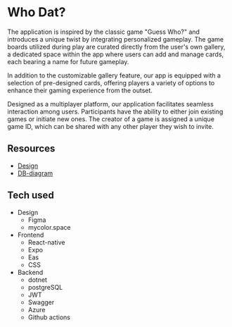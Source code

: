 # Who Dat?

The application is inspired by the classic game "Guess Who?" and introduces a unique twist by integrating personalized gameplay.
The game boards utilized during play are curated directly from the user's own gallery, a dedicated space within the app where
users can add and manage cards, each bearing a name for future gameplay.

In addition to the customizable gallery feature, our app is equipped with a selection of pre-designed cards, offering players
a variety of options to enhance their gaming experience from the outset.

Designed as a multiplayer platform, our application facilitates seamless interaction among users. Participants have the ability
to either join existing games or initiate new ones. The creator of a game is assigned a unique game ID, which can be shared
with any other player they wish to invite.

## Resources

- [Design](https://www.figma.com/file/oBgpl8HkiowbkUFe6HchFL/Untitled?type=design&node-id=0-1&mode=design&t=W4NL2TyfNhpunoWo-0)
- [DB-diagram]()

## Tech used

- Design
  - Figma
  - mycolor.space
- Frontend
  - React-native
  - Expo
  - Eas
  - CSS
- Backend
  - dotnet
  - postgreSQL
  - JWT
  - Swagger
  - Azure
  - Github actions

